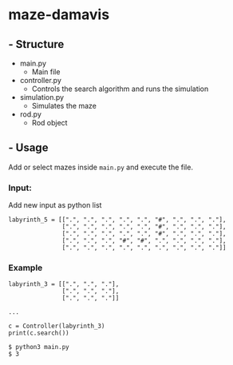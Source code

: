 # maze-damavis

## - Structure
- main.py 
  - Main file 
- controller.py
  - Controls the search algorithm and runs the simulation
- simulation.py
  - Simulates the maze 
- rod.py
  - Rod object


## - Usage
Add or select mazes inside `main.py` and execute the file.

### Input:
Add new input as python list
```
labyrinth_5 = [[".", ".", ".", ".", ".", "#", ".", ".", "."],
               [".", ".", ".", ".", ".", "#", ".", ".", "."],
               [".", ".", ".", ".", ".", "#", ".", ".", "."],
               [".", ".", ".", "#", "#", ".", ".", ".", "."],
               [".", ".", ".", ".", ".", ".", ".", ".", "."]]

```
### Example
```
labyrinth_3 = [[".", ".", "."],
               [".", ".", "."],
               [".", ".", "."]]
               
...

c = Controller(labyrinth_3)
print(c.search())              
```
```
$ python3 main.py
$ 3
```

